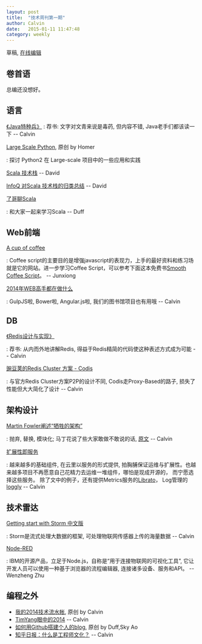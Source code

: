 ```yaml
---
layout: post
title:  "技术周刊第一期"
author: Calvin
date:   2015-01-11 11:47:48
category: weekly
---
```


草稿, [在线编辑](https://github.com/f5f6/f5f6.github.io/edit/master/_posts/2015-01-11-weekly-1.markdown)

## 卷首语

总编还没想好。

## 语言

[《Java特种兵》](http://book.douban.com/subject/25959139/)
: 荐书: 文字对文青来说是毒药, 但内容不错, Java老手们都该读一下 -- Calvin

[Large Scale Python](http://aclisp.github.io/jekyll/update/2014/12/29/large-scale-python-1.html), 原创 by Homer

: 探讨 Python2 在 Large-scale 项目中的一些应用和实践

[Scala 技术栈](https://github.com/lauris/awesome-scala) -- David

[InfoQ 对Scala 技术栈的归类总结](http://www.infoq.com/cn/articles/scala-technology) -- David

[了哥聊Scala](/2015/01/04/liaogeliaoscala/) 

: 和大家一起来学习Scala -- Duff


## Web前端

[A cup of coffee](http://coffeescript.org/)

: Coffee script的主要目的是增强javascript的表现力，上手的最好资料和练习场就是它的网站。进一步学习Coffee Script，可以参考下面这本免费书[Smooth Coffee Script](http://autotelicum.github.io/Smooth-CoffeeScript)。 -- Junxiong

[2014年WEB高手都在做什么](http://yafeilee.me/blogs/54995f3a6c69342f6d100000)

: GulpJS啦, Bower啦, Angular.js啦, 我们的图书馆项目也有用哦  -- Calvin

## DB

[《Redis设计与实现》](http://book.douban.com/subject/25900156/)

: 荐书: 从内而外地讲解Redis, 得益于Redis精简的代码使这种表述方式成为可能 -- Calvin

[豌豆荚的Redis Cluster 方案 - Codis](http://0xffff.me/blog/2014/11/11/codis-de-she-ji-yu-shi-xian-1/)

: 与官方Redis Cluster方案P2P的设计不同, Codis走Proxy-Based的路子, 损失了性能但大大简化了设计 -- Calvin


## 架构设计

[Martin Fowler阐述“牺牲的架构”](http://www.infoq.com/cn/news/2014/11/sacrificial-architecture)

: 抛弃, 替换, 模块化; 马丁花说了些大家敢做不敢说的话, [原文](http://martinfowler.com/bliki/SacrificialArchitecture.html) -- Calvin

[扩展性即服务](http://www.infoq.com/cn/news/2014/12/extended-service)

: 越来越多的基础组件, 在云里以服务的形式提供, 拍胸脯保证运维与扩展性。也越来越多项目不再愿意自己花精力去运维一堆组件，哪怕是现成开源的， 而宁愿选择这些服务。 除了文中的例子，还有提供Metrics服务的[Librato](https://www.librato.com)， Log管理的[loggly](https://www.loggly.com/) -- Calvin


## 技术雷达

[Getting start with Storm 中文版](http://ifeve.com/getting-started-with-stom-index/) 

: Storm是流式处理大数据的框架, 可处理物联网传感器上传的海量数据 -- Calvin

[Node-RED](http://nodered.org/)

: IBM的开源产品，立足于Node.js，自称是“用于连接物联网的可视化工具”, 它让开发人员可以使用一种基于浏览器的流程编辑器, 连接诸多设备、服务和API。 -- Wenzheng Zhu


## 编程之外

- [我的2014技术流水帐](http://calvin1978.blogcn.com/articles/my2014.html), 原创 by Calvin
- [TimYang眼中的2014](http://timyang.net/tao/thoughts-2014/) -- Calvin
- [如何用Github搭建个人的blog](2015/01/03/personal-blog/), 原创 by Duff,Sky Ao
- [知乎日报：什么是工程师文化？](http://daily.zhihu.com/story/4442333) -- Calvin
